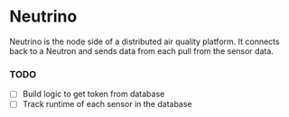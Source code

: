 # Neutrino

Neutrino is the node side of a distributed air quality platform. It connects back to a Neutron and sends data from each pull from the sensor data.

### TODO

* [ ] Build logic to get token from database
* [ ] Track runtime of each sensor in the database